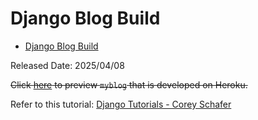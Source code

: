 # Django Blog Build

- [Django Blog Build](#django-blog-build)

Released Date: 2025/04/08

~~Click [here](https://myblogapp-ddbd7ca0d391.herokuapp.com/) to preview `myblog` that is developed on Heroku.~~

Refer to this tutorial: [Django Tutorials - Corey Schafer](https://youtube.com/playlist?list=PL-osiE80TeTtoQCKZ03TU5fNfx2UY6U4p&si=azmintkM4PDIxG1C)
